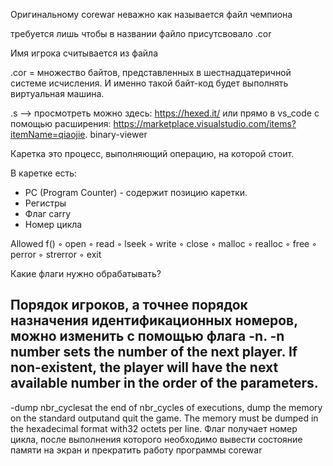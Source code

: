 Оригинальному corewar неважно как называется файл чемпиона

требуется лишь чтобы  в названии файло присутсвовало .cor

Имя игрока считывается из файла







.cor = 
множество байтов, представленных в шестнадцатеричной системе 
исчисления. И именно такой байт-код будет выполнять виртуальная 
машина. 

.s --> просмотреть можно здесь: https://hexed.it/ или прямо в 
 vs_code c помощью расширения:
https://marketplace.visualstudio.com/items?itemName=qiaojie.
binary-viewer

Каретка это процесс, выполняющий операцию, на которой стоит.

В каретке есть:
* PC (Program Counter) - содержит позицию каретки.
* Регистры
* Флаг carry
* Номер цикла

Allowed f()
◦ open
◦ read
◦ lseek
◦ write
◦ close
◦ malloc 
◦ realloc 
◦ free
◦ perror
◦ strerror 
◦ exit

Какие флаги нужно обрабатывать?

Порядок игроков, а точнее порядок назначения идентификационных номеров, можно изменить с помощью флага -n.
-n number sets the number of the next player. If non-existent, the player will have the next available number in the order of the parameters.
---------------
-dump nbr_cyclesat the end of nbr_cycles of executions, dump the memory on the standard outputand quit the game. The memory must be dumped in the hexadecimal format with32 octets per line. Флаг получает номер цикла, после выполнения которого необходимо вывести состояние памяти на экран и прекратить работу программы corewar